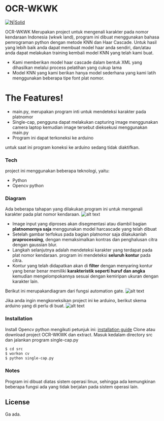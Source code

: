 # OCR-WKWK
[![N|Solid](https://cldup.com/dTxpPi9lDf.thumb.png)](https://nodesource.com/products/nsolid)



OCR-WKWK Merupakan project untuk mengenali karakter pada nomor kendaraan Indonesia (wkwk land), program ini dibuat menggunakan bahasa pemrograman python dengan metode KNN dan Haar Cascade. Untuk hasil yang lebih baik anda dapat membuat model haar anda sendiri, dan/atau anda dapat melakukan training kembali model KNN yang telah kami buat. 

  - Kami memberikan model haar cascade dalam bentuk XML yang dihasilkan melalui process pelatihan yang cukup lama
  - Model KNN yang kami berikan hanya model sederhana yang kami latih menggunakan beberapa tipe font plat nomor. 

# The Features!
  - main.py, merupakan program inti untuk mendeteksi karakter pada platnomor
  - Single-cap, pengguna dapat melakukan capturing image menggunakan camera laptop kemudian image tersebut dieksekusi menggunakan main.py
  - Program ini dapat terkoneksi ke arduino 


untuk saat ini program koneksi ke arduino sedang tidak diaktifkan.



### Tech

project ini menggunakan beberapa teknologi, yaitu:

* Python 
* Opencv python 

### Diagram

Ada beberapa tahapan yang dilakukan program ini untuk mengenali karakter pada plat nomor kendaraan.
![alt text](http://i1250.photobucket.com/albums/hh532/qwense/Alur%20OCR_zpsxhx7su2w.jpg)

* Image input yang diproses akan disegmentasi atau diambil bagian **platnomornya saja** menggunakan model harcascade yang telah dibuat
* Setelah gambar terfokus pada bagian platnomor saja dilakukanlah **praprocessing**, dengan memaksimalkan kontras dan penghalusan citra dengan gaussian blur.
* Langkah selanjutnya adalah mendeteksi karakter yang terdapat pada plat nomor kendaraan. program ini mendeteksi **seluruh kontur** pada citra.
* Kontur yang telah didapatkan akan di **filter** dengan menyaring kontur yang benar benar memiliki **karakteristik seperti huruf dan angka** kemudian mengelompokannya sesuai dengan kemiripan ukuran dengan karakter lain.

Berikut ini merupakandiagram dari fungsi automation gate.
![alt text](http://i1250.photobucket.com/albums/hh532/qwense/Alur%20Gate%20Automization_zpslzhzepyo.jpg)

Jika anda ingin mengkoneksikan project ini ke arduino, berikut skema arduino yang di perlu di buat.
![alt text](http://i1250.photobucket.com/albums/hh532/qwense/Skema%20arduino_zpsj9wrke9m.png)
### Installation


Install Opencv python mengikuti petunjuk ini:
[installation guide](https://www.pyimagesearch.com/2015/06/22/install-opencv-3-0-and-python-2-7-on-ubuntu/)
Clone atau download project OCR-WKWK dan extract.
Masuk kedalam directory src dan jalankan program single-cap.py
```sh
$ cd src
$ workon cv
$ python single-cap.py
```

### Notes
Program ini dibuat diatas sistem operasi linux, sehingga ada kemungkinan beberapa fungsi ada yang tidak berjalan pada sistem operasi lain. 

License
----

Ga ada.


